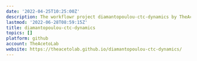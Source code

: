 ```yaml
---
date: '2022-04-25T10:25:00Z'
description: The workflowr project diamantopoulou-ctc-dynamics by TheAcetoLab
lastmod: '2022-06-28T08:59:15Z'
title: diamantopoulou-ctc-dynamics
topics: []
platform: github
account: TheAcetoLab
website: https://theacetolab.github.io/diamantopoulou-ctc-dynamics/
---
```


